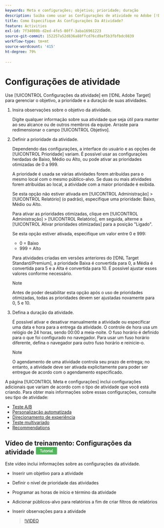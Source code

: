 ```yaml
---
keywords: Meta e configurações; objetivo; prioridade; duração
description: Saiba como usar as Configurações de atividade no Adobe [!DNL Target] para gerenciar o objetivo, a prioridade e a duração de suas atividades.
title: Como Especifique As Configurações Da Atividade?
feature: Activities
exl-id: 7f34080b-d2ed-4fe5-80ff-3aba16961223
source-git-commit: 152257a52d836a88ffcd76cd9af5b3fbfbdc0839
workflow-type: tm+mt
source-wordcount: '415'
ht-degree: 79%

---
```


# Configurações de atividade

Use [!UICONTROL Configurações da atividade] em [!DNL Adobe Target] para gerenciar o objetivo, a prioridade e a duração de suas atividades.

1. Insira observações sobre o objetivo da atividade.

   Digite qualquer informação sobre sua atividade que seja útil para manter ao seu alcance ou de outros membros da equipe. Arraste para redimensionar o campo [!UICONTROL Objetivo].
1. Definir a prioridade da atividade.

   Dependendo das configurações, a interface do usuário e as opções de [!UICONTROL Prioridade] variam. É possível usar as configurações herdadas de Baixo, Médio ou Alto, ou pode ativar as prioridades otimizadas de 0 a 999.

   A prioridade é usada se várias atividades forem atribuídas para o mesmo local com o mesmo público-alvo. Se duas ou mais atividades forem atribuídas ao local, a atividade com a maior prioridade é exibida.

   Se esta opção não estiver ativada em [!UICONTROL Administração] > [!UICONTROL Relatório] (o padrão), especifique uma prioridade: Baixo, Médio ou Alto.

   Para ativar as prioridades otimizadas, clique em [!UICONTROL Administração] > [!UICONTROL Relatório], em seguida, alterne a [!UICONTROL Ativar prioridades otimizadas] para a posição &quot;Ligado&quot;.

   Se esta opção estiver ativada, especifique um valor entre 0 e 999:

   * 0 = Baixo
   * 999 = Alto

   Para atividades criadas em versões anteriores do [!DNL Target Standard/Premium], a prioridade Baixa é convertida para 0, a Média é convertida para 5 e a Alta é convertida para 10. É possível ajustar esses valores conforme necessário.

   >[!NOTE]
   >
   >Antes de poder desabilitar esta opção após o uso de prioridades otimizadas, todas as prioridades devem ser ajustadas novamente para 0, 5 e 10.

1. Defina a duração da atividade.

   É possível ativar e desativar manualmente a atividade ou especificar uma data e hora para a entrega da atividade. O controle de hora usa um relógio de 24 horas, sendo 00:00 a meia-noite. O fuso horário é definido para o que foi configurado no navegador. Para usar um fuso horário diferente, defina o navegador para outro fuso horário e reinicie-o.

   >[!NOTE]
   >
   >O agendamento de uma atividade controla seu prazo de entrega; no entanto, a atividade deve ser ativada explicitamente para poder ser entregue de acordo com o agendamento especificado.

A página [!UICONTROL Meta e configurações] inclui configurações adicionais que variam de acordo com o tipo de atividade que você está criando. Para obter mais informações sobre essas configurações, consulte seu tipo de atividade:

* [Teste A/B](/help/main/c-activities/t-test-ab/t-test-create-ab/ab-goals-and-settings.md#reference_B25389FD6F3A4989801E740364B089CC)
* [Personalização automatizada](/help/main/c-activities/t-automated-personalization/automated-personalization.md#task_8AAF837796D74CF893CA2F88BA1491C9)
* [Direcionamento de experiência](/help/main/c-activities/t-experience-target/t-xt-create/xt-goals-and-settings.md#reference_B25389FD6F3A4989801E740364B089CC)
* [Teste multivariado](/help/main/c-activities/c-multivariate-testing/t-create-multivariate-test/goals-and-settings.md#reference_B25389FD6F3A4989801E740364B089CC)
* [Recommendations](/help/main/c-recommendations/t-create-recs-activity/recs-activity-settings.md#reference_3FDA8388CEEC4159949151C1829E2FBB)

## Vídeo de treinamento: Configurações da atividade ![Selo do tutorial](/help/main/assets/tutorial.png)

Este vídeo inclui informações sobre as configurações da atividade.

* Inserir um objetivo para a atividade
* Definir o nível de prioridade das atividades
* Programar as horas de início e término da atividade
* Adicionar públicos-alvo para relatórios a fim de criar filtros de relatórios
* Inserir observações para a atividade

   >[!VIDEO](https://video.tv.adobe.com/v/17381)
